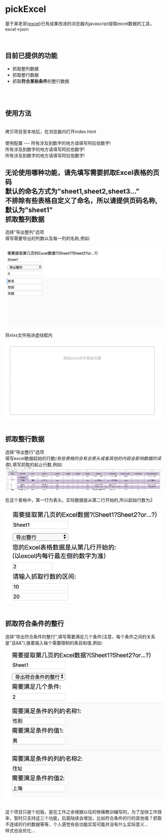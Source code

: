 # pickExcel


基于某老哥([excel](https://github.com/wwhgtt/excel))已有成果改进的浏览器内javascript提取excel数据的工具，excel→json
<br>

<br>

目前已提供的功能
---
+ 抓取整列数据
+ 抓取整行数据
+ 抓取**符合某些条件**的整行数据
<br>
<br>

使用方法
---
<br>
 拷贝项目至本地后，在浏览器内打开index.html
<br>
<br>
使用配置
---
所有涉及到数字的地方请填写阿拉伯数字!<br>
所有涉及到数字的地方请填写阿拉伯数字!<br>
所有涉及到数字的地方请填写阿拉伯数字!<br>


无论使用哪种功能，请先填写需要抓取Excel表格的页码<br>默认的命名方式为"sheet1,sheet2,sheet3..."<br>不排除有些表格自定义了命名，所以请提供页码名称,默认为"sheet1"
<br>
抓取整列数据
---
选择"导出整列"选项<br>
填写需要导出的列数以及每一列的名称,例如:<br><br>
!["demo"](https://github.com/wyh369352887/pickExcel/raw/master/image/2.jpg)
<br><br>
将xlxs文件拖进虚线框内<br><br>
![虚线框](https://github.com/wyh369352887/pickExcel/raw/master/image/1.jpg)
<br><br>

抓取整行数据
---
选择"导出整行"选项<br>
填写excel数据起始的行数(_有些表格的会有总表头或者其他的内容会影响数据的读取_),填写抓取的起止行数,例如:
![demo](https://github.com/wyh369352887/pickExcel/raw/master/image/3.jpg)
<br>
<br>
在这个表格中，第一行为表头，实际数据是从第二行开始的,所以起始行数为2
<br>
<br>
![demo](https://github.com/wyh369352887/pickExcel/raw/master/image/4.jpg)
<br>
<br>

抓取符合条件的整行
---
选择"导出符合条件的整行",填写需要满足几个条件(注意，每个条件之间的关系是"且&&"),接着输入每个需要限制的条目和值,例如:
<br>
<br>
![demo](https://github.com/wyh369352887/pickExcel/raw/master/image/5.jpg)
<br>
<br>

这个项目只是个初版，是在工作之余根据以往的惨痛教训编写的，为了加快工作效率，暂时只支持这三个功能，后面陆续会增加，比如符合条件的行的其他值？抓取不连续的行的数据等等，个人感觉有些功能实现可能并没有什么实际意义...  <br>样式也会优化...